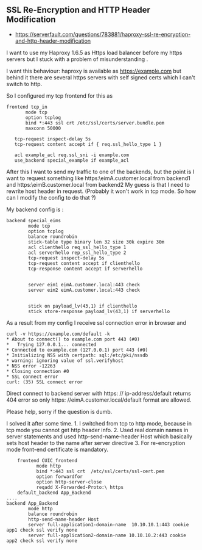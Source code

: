 ## SSL Re-Encryption and HTTP Header Modification
- https://serverfault.com/questions/783881/haproxy-ssl-re-encryption-and-http-header-modification

I want to use my Haproxy 1.6.5 as Https load balancer before my https servers but I stuck with a problem of misunderstanding .

I want this behaviour: haproxy is available as https://example.com but behind it there are several https servers with self signed certs which I can't switch to http.

So I configured my tcp frontend for this as

```
frontend tcp_in
       mode tcp
       option tcplog
       bind *:443 ssl crt /etc/ssl/certs/server.bundle.pem
       maxconn 50000

   tcp-request inspect-delay 5s
   tcp-request content accept if { req.ssl_hello_type 1 }

   acl example_acl req.ssl_sni -i example.com
   use_backend special_example if example_acl
```
After this I want to send my traffic to one of the backends, but the point is I want to request something like https:\eimA.customer.local from backend1 and https:\eimB.customer.local from backend2 My guess is that I need to rewrite host header in request. (Probably it won't work in tcp mode. So how can I modify the config to do that ?)

My backend config is :
```
backend special_eims
        mode tcp
        option tcplog
        balance roundrobin
        stick-table type binary len 32 size 30k expire 30m
        acl clienthello req_ssl_hello_type 1
        acl serverhello rep_ssl_hello_type 2
        tcp-request inspect-delay 5s
        tcp-request content accept if clienthello
        tcp-response content accept if serverhello


        server eim1 eimA.customer.local:443 check
        server eim2 eimA.customer.local:443 check


        stick on payload_lv(43,1) if clienthello
        stick store-response payload_lv(43,1) if serverhello
```
As a result from my config I receive ssl connection error in browser and
```
curl -v https://example.com/default -k
* About to connect() to example.com port 443 (#0)
*   Trying 127.0.0.1... connected
* Connected to example.com (127.0.0.1) port 443 (#0)
* Initializing NSS with certpath: sql:/etc/pki/nssdb
* warning: ignoring value of ssl.verifyhost
* NSS error -12263
* Closing connection #0
* SSL connect error
curl: (35) SSL connect error
```
Direct connect to backend server with https: // ip-address/default returns 404 error so only https: //eimA.customer.local/default format are allowed.

Please help, sorry if the question is dumb.

I solved it after some time. 1. I switched from tcp to http mode, because in tcp mode you cannot get http header info. 2. Used real domain names in server statements and used http-send-name-header Host which basically sets host header to the name after server directive 3. For re-encryption mode front-end certificate is mandatory.

```
    frontend CUIC_frontend
           mode http
           bind *:443 ssl crt  /etc/ssl/certs/ssl-cert.pem
           option forwardfor
           option http-server-close
           reqadd X-Forwarded-Proto:\ https
    default_backend App_Backend
....
backend App_Backend
        mode http
        balance roundrobin
        http-send-name-header Host
        server full-application1-domain-name  10.10.10.1:443 cookie app1 check ssl verify none 
        server full-application2-domain-name 10.10.10.2:443 cookie app2 check ssl verify none 
```
